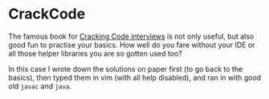 # CrackCode

The famous book for [Cracking Code interviews](http://valleytalk.org/wp-content/uploads/2012/10/CrackCode.pdf) is not only useful, but also good fun to practise your basics.
How well do you fare without your IDE or all those helper libraries you are so gotten used too?

In this case I wrote down the solutions on paper first (to go back to the basics), then typed them in vim (with all help disabled), and ran in with good old `javac` and `java`.

